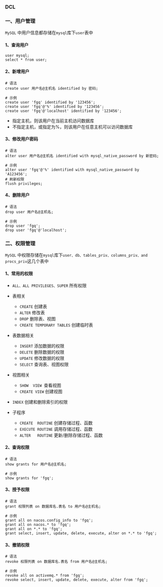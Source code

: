 ### DCL 
### 一、用户管理
`MySQL` 中用户信息都存储在`mysql`库下`user`表中 
#### 1、查询用户
```
user mysql;
select * from user;
```

#### 2、新增用户
```
# 语法
create user 用户名@主机名 identified by 密码;

# 示例
create user 'fgq' identified by '123456';
create user 'fgq'@'%' identified by '123456';
create user 'fgq'@'localhost' identified by '123456';
```

* 指定主机，则该用户在当前主机访问数据库
* 不指定主机，或指定为%，则该用户在任意主机可以访问数据库


#### 3、修改用户密码
```
# 语法
alter user 用户名@主机名 identified with mysql_native_password by 新密码;

# 示例
alter user 'fgq'@'%' identified with mysql_native_password by 'A123456';
# 刷新权限 
flush privileges;   
```


#### 4、删除用户
```
# 语法
drop user 用户名@主机名;

# 示例
drop user 'fgq';
drop user 'fgq'@'localhost';   
```


### 二、权限管理 
`MySQL` 中权限存储在`mysql`库下`user、db、tables_priv、columns_priv、and procs_priv`这几个表中
 
#### 1、常用的权限
* `ALL、ALL PRIVILEGES、SUPER` 所有权限
* 表相关
  * `CREATE`  创建表
  * `ALTER`   修改表
  * `DROP`    删除表、视图
  * `CREATE TEMPORARY TABLES`  创建临时表
* 表数据相关
  * `INSERT` 添加数据的权限
  * `DELETE` 删除数据的权限
  * `UPDATE` 修改数据的权限
  * `SELECT` 查询表、视图权限

* 视图相关
  * `SHOW  VIEW `查看视图
  * `CREATE VIEW`  创建视图
* `INDEX` 创建和删除索引的权限

* 子程序
  * `CREATE  ROUTINE`   创建存储过程、函数
  * `EXECUTE ROUTINE`   调用存储过程、函数
  * `ALTER   ROUTINE`   更新/删除存储过程、函数

#### 2、查询权限
```
# 语法
show grants for 用户名@主机名;

# 示例
show grants for 'fgq';
```

#### 3、授予权限
```
# 语法
grant 权限列表 on 数据库名.表名 to 用户名@主机名;

# 示例
grant all on nacos.config_info to 'fgq';   
grant all on nacos.* to 'fgq';             
grant all on *.* to 'fgq';             
grant select, insert, update, delete, execute, alter on *.* to 'fgq';
```



#### 3、撤销权限
```
# 语法
revoke 权限列表 on 数据库名.表名 from 用户名@主机名;

# 示例
revoke all on activemq.* from 'fgq';
revoke select, insert, update, delete, execute, alter from 'fgq';
```

